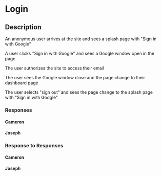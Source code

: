 # Login

## Description

An anonymous user arrives at the site and sees a splash page with "Sign in with Google"

A user clicks "Sign in with Google" and sees a Google window open in the page

The user authorizes the site to access their email

The user sees the Google window close and the page change to their dashboard page

The user selects "sign out" and sees the page change to the splash page with "Sign in with Google"

### Responses

#### Cameron

#### Joseph

### Response to Responses

#### Cameron

#### Joseph
